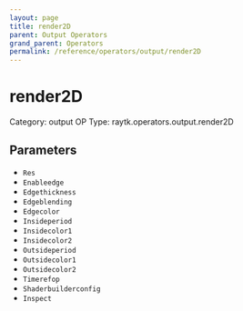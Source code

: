 ```yaml
---
layout: page
title: render2D
parent: Output Operators
grand_parent: Operators
permalink: /reference/operators/output/render2D
---
```


# render2D

Category: output
OP Type: raytk.operators.output.render2D



## Parameters

* `Res`
* `Enableedge`
* `Edgethickness`
* `Edgeblending`
* `Edgecolor`
* `Insideperiod`
* `Insidecolor1`
* `Insidecolor2`
* `Outsideperiod`
* `Outsidecolor1`
* `Outsidecolor2`
* `Timerefop`
* `Shaderbuilderconfig`
* `Inspect`